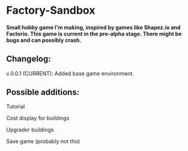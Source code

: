 # Factory-Sandbox
#### Small hobby game I'm making, inspired by games like Shapez.io and Factorio. This game is current in the pre-alpha stage. There might be bugs and can possibly crash.

## Changelog:

v.0.0.1 (CURRENT): Added base game environment.

## Possible additions:

Tutorial

Cost display for buildings

Upgrader buildings

Save game (probably not tho)

